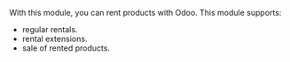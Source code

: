 With this module, you can rent products with Odoo. This module supports:

- regular rentals.
- rental extensions.
- sale of rented products.
